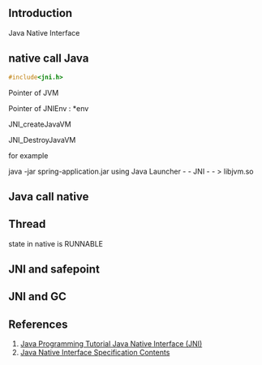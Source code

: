 ## Introduction


Java Native Interface



## native call Java

```c
#include<jni.h>
```



Pointer of JVM 

Pointer of JNIEnv : *env

JNI_createJavaVM



JNI_DestroyJavaVM





for example

java -jar spring-application.jar  using Java Launcher   - -   JNI - - > libjvm.so



## Java call native



## Thread



state in native is RUNNABLE



## JNI and safepoint



## JNI and GC



## References

1. [Java Programming Tutorial Java Native Interface (JNI)](https://www3.ntu.edu.sg/home/ehchua/programming/java/JavaNativeInterface.html)
2. [Java Native Interface Specification Contents](https://docs.oracle.com/en/java/javase/11/docs/specs/jni/index.html)
